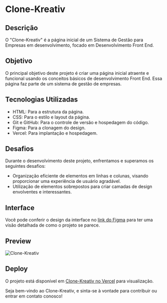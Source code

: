 # Clone-Kreativ

## Descrição

O "Clone-Kreativ" é a página inicial de um Sistema de Gestão para Empresas em desenvolvimento, focado em Desenvolvimento Front End.

## Objetivo

O principal objetivo deste projeto é criar uma página inicial atraente e funcional usando os conceitos básicos de desenvolvimento Front End. Essa página faz parte de um sistema de gestão de empresas.

## Tecnologias Utilizadas

- HTML: Para a estrutura da página.
- CSS: Para o estilo e layout da página.
- Git e GitHub: Para o controle de versão e hospedagem do código.
- Figma: Para a clonagem do design.
- Vercel: Para implantação e hospedagem.

## Desafios

Durante o desenvolvimento deste projeto, enfrentamos e superamos os seguintes desafios:

- Organização eficiente de elementos em linhas e colunas, visando proporcionar uma experiência de usuário agradável.
- Utilização de elementos sobrepostos para criar camadas de design envolventes e interessantes.

## Interface

Você pode conferir o design da interface no [link do Figma](https://www.figma.com/community/file/1092582902968021573) para ter uma visão detalhada de como o projeto se parece.

## Preview

![Clone-Kreativ](https://github.com/Eduardo1859/Clone-Kreativ/assets/140715388/d6fde6fa-aa08-4785-969a-0e6c52fc8148)



## Deploy

O projeto está disponível em [Clone-Kreativ no Vercel](https://sistok-murex.vercel.app/) para visualização.

Seja bem-vindo ao Clone-Kreativ, e sinta-se à vontade para contribuir ou entrar em contato conosco!
